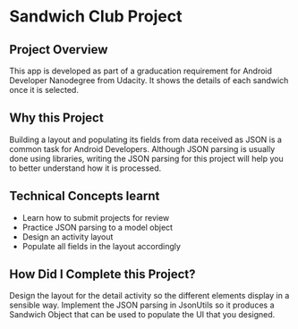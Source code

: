 # Sandwich Club Project

## Project Overview
This app is developed as part of a graducation requirement for Android Developer Nanodegree from Udacity. It shows the details of each sandwich once it is selected.

## Why this Project

Building a layout and populating its fields from data received as JSON
is a common task for Android Developers. Although JSON parsing is usually
done using libraries, writing the JSON parsing for  this project will
help you to better understand how it is processed.

## Technical Concepts learnt
- Learn how to submit projects for review
- Practice JSON parsing to a model object
- Design an activity layout
- Populate all fields in the layout accordingly

## How Did I Complete this Project?

Design the layout for the detail activity so the different elements
display in a sensible way. Implement the JSON parsing in JsonUtils so it
produces a Sandwich Object that can be used to populate the UI that you designed.
